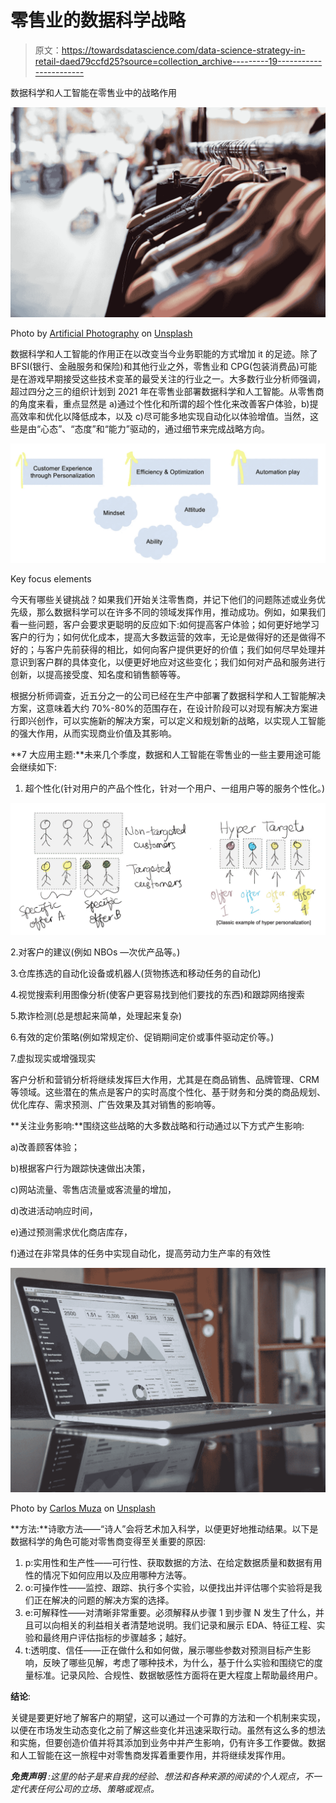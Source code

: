 # 零售业的数据科学战略

> 原文：<https://towardsdatascience.com/data-science-strategy-in-retail-daed79ccfd25?source=collection_archive---------19----------------------->

数据科学和人工智能在零售业中的战略作用

![](img/a3b7ce8a8208698ec9ed12a2a174df2e.png)

Photo by [Artificial Photography](https://unsplash.com/@artificialphotography?utm_source=medium&utm_medium=referral) on [Unsplash](https://unsplash.com?utm_source=medium&utm_medium=referral)

数据科学和人工智能的作用正在以改变当今业务职能的方式增加 it 的足迹。除了 BFSI(银行、金融服务和保险)和其他行业之外，零售业和 CPG(包装消费品)可能是在游戏早期接受这些技术变革的最受关注的行业之一。大多数行业分析师强调，超过四分之三的组织计划到 2021 年在零售业部署数据科学和人工智能。从零售商的角度来看，重点显然是 a)通过个性化和所谓的超个性化来改善客户体验，b)提高效率和优化以降低成本，以及 c)尽可能多地实现自动化以体验增值。当然，这些是由“心态”、“态度”和“能力”驱动的，通过细节来完成战略方向。

![](img/671c81c1e5e60c476fa556fee9ae914b.png)

Key focus elements

今天有哪些关键挑战？如果我们开始关注零售商，并记下他们的问题陈述或业务优先级，那么数据科学可以在许多不同的领域发挥作用，推动成功。例如，如果我们看一些问题，客户会要求更聪明的反应如下:如何提高客户体验；如何更好地学习客户的行为；如何优化成本，提高大多数运营的效率，无论是做得好的还是做得不好的；与客户先前获得的相比，如何向客户提供更好的价值；我们如何尽早处理并意识到客户群的具体变化，以便更好地应对这些变化；我们如何对产品和服务进行创新，以提高接受度、知名度和销售额等等。

根据分析师调查，近五分之一的公司已经在生产中部署了数据科学和人工智能解决方案，这意味着大约 70%-80%的范围存在，在设计阶段可以对现有解决方案进行即兴创作，可以实施新的解决方案，可以定义和规划新的战略，以实现人工智能的强大作用，从而实现商业价值及其影响。

**7 大应用主题:**未来几个季度，数据和人工智能在零售业的一些主要用途可能会继续如下:

1.  超个性化(针对用户的产品个性化，针对一个用户、一组用户等的服务个性化。)

![](img/f7abd8ec1f810bd749ad801a16c61a8a.png)

2.对客户的建议(例如 NBOs —次优产品等。)

3.仓库拣选的自动化设备或机器人(货物拣选和移动任务的自动化)

4.视觉搜索利用图像分析(使客户更容易找到他们要找的东西)和跟踪网络搜索

5.欺诈检测(总是想起来简单，处理起来复杂)

6.有效的定价策略(例如常规定价、促销期间定价或事件驱动定价等。)

7.虚拟现实或增强现实

客户分析和营销分析将继续发挥巨大作用，尤其是在商品销售、品牌管理、CRM 等领域。这些潜在的焦点是客户的实时高度个性化、基于财务和分类的商品规划、优化库存、需求预测、广告效果及其对销售的影响等。

**关注业务影响:**围绕这些战略的大多数战略和行动通过以下方式产生影响:

a)改善顾客体验；

b)根据客户行为跟踪快速做出决策，

c)网站流量、零售店流量或客流量的增加，

d)改进活动响应时间，

e)通过预测需求优化商店库存，

f)通过在非常具体的任务中实现自动化，提高劳动力生产率的有效性

![](img/1217bb1dc4035a110fba34c38f50eef0.png)

Photo by [Carlos Muza](https://unsplash.com/@kmuza?utm_source=medium&utm_medium=referral) on [Unsplash](https://unsplash.com?utm_source=medium&utm_medium=referral)

**方法:**诗歌方法——“诗人”会将艺术加入科学，以便更好地推动结果。以下是数据科学的角色可能对零售商变得至关重要的原因:

1.  p:实用性和生产性——可行性、获取数据的方法、在给定数据质量和数据有用性的情况下如何应用以及应用哪种方法等。
2.  o:可操作性——监控、跟踪、执行多个实验，以便找出并评估哪个实验将是我们正在解决的问题的解决方案的选择。
3.  e:可解释性——对清晰非常重要。必须解释从步骤 1 到步骤 N 发生了什么，并且可以向相关的利益相关者清楚地说明。我们记录和展示 EDA、特征工程、实验和最终用户评估指标的步骤越多；越好。
4.  t:透明度、信任——正在做什么和如何做，展示哪些参数对预测目标产生影响，反映了哪些见解，考虑了哪种技术，为什么，基于什么实验和围绕它的度量标准。记录风险、合规性、数据敏感性方面将在更大程度上帮助最终用户。

**结论**:

关键是要更好地了解客户的期望，这可以通过一个可靠的方法和一个机制来实现，以便在市场发生动态变化之前了解这些变化并迅速采取行动。虽然有这么多的想法和实施，但要创造价值并将其添加到业务中并产生影响，仍有许多工作要做。数据和人工智能在这一旅程中对零售商发挥着重要作用，并将继续发挥作用。

***免责声明*** *:这里的帖子是来自我的经验、想法和各种来源的阅读的个人观点，不一定代表任何公司的立场、策略或观点。*